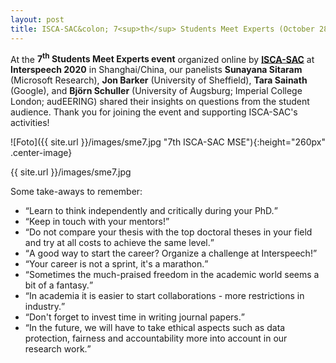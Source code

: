 ```yaml
---
layout: post
title: ISCA-SAC&colon; 7<sup>th</sup> Students Meet Experts (October 28, 2020)
---
```


At the <strong>7<sup>th</sup> Students Meet Experts event</strong> organized online by 
<a href="http://www.isca-students.org/sacweb/" target="_blank" rel="noopener"><strong>ISCA-SAC</strong></a>
at <strong>Interspeech 2020</strong> in Shanghai/China, our panelists <strong>Sunayana Sitaram</strong> (Microsoft Research), 
<strong>Jon Barker</strong> (University of Sheffield),
<strong>Tara Sainath</strong> (Google), 
and <strong>Björn Schuller</strong> (University of Augsburg; Imperial College London; audEERING) shared their insights on questions 
from the student audience.
Thank you for joining the event and supporting ISCA-SAC's activities!

![Foto]({{ site.url }}/images/sme7.jpg "7th ISCA-SAC MSE"){:height="260px" .center-image}

<div class="zoom-hover">{{ site.url }}/images/sme7.jpg</div>

Some take-aways to remember:
<ul>
<li><q>Learn to think independently and critically during your PhD.</q></li>
<li><q>Keep in touch with your mentors!</q></li>
<li><q>Do not compare your thesis with the top doctoral theses in your field and try at all costs to achieve the same level.</q></li>
<li><q>A good way to start the career? Organize a challenge at Interspeech!</q></li>
<li><q>Your career is not a sprint, it's a marathon.</q></li>
<li><q>Sometimes the much-praised freedom in the academic world seems a bit of a fantasy.</q></li>
<li><q>In academia it is easier to start collaborations - more restrictions in industry.</q></li>
<li><q>Don't forget to invest time in writing journal papers.</q></li>
<li><q>In the future, we will have to take ethical aspects such as data protection, fairness and accountability more into account in our research work.</q></li>
</ul>
